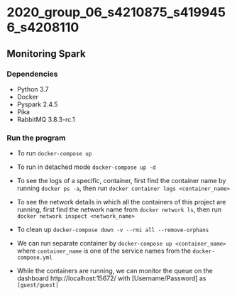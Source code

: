 
# 2020_group_06_s4210875_s4199456_s4208110

## Monitoring Spark

### Dependencies

* Python 3.7
* Docker
* Pyspark 2.4.5
* Pika
* RabbitMQ 3.8.3-rc.1

### Run the program

* To run `docker-compose up`

* To run in detached mode `docker-compose up -d`

* To see the logs of a specific, container, first find the container name by running `docker ps -a`, then run `docker container logs <container_name>`

* To see the network details in which all the containers of this project are running, first find the network name from `docker network ls`, then run `docker network inspect <network_name>`

* To clean up `docker-compose down -v --rmi all --remove-orphans`

* We can run separate container by `docker-compose up <container_name>` where `container_name` is one of the service names from the `docker-compose.yml`

* While the containers are running, we can monitor the queue on the dashboard http://localhost:15672/ with [Username/Password] as `[guest/guest]`
